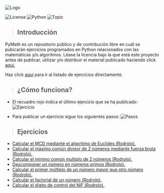 ![Logo](https://i.imgur.com/WkTZMVy.png)

![License](https://img.shields.io/badge/Licencia-CC%20BY--NC--ND%203.0%20ES-7cbb68) ![Python](https://img.shields.io/badge/Lenguaje-Python-2b5b84) ![Topic](https://img.shields.io/badge/Tema-Matem%C3%A1ticas-4cccbc)

> ## Introducción
PyMath es un repositorio público y de contribución libre en cuál se pubicarán ejercicios programados en Python relacionados con las matemáticas y/o algoritmos. Léase la licencia bajo la que está este proyecto antes de publicar, utilizar y/o distribuir el material publicado haciendo click [aquí.](https://github.com/Rodrolo/PyMath/blob/master/LICENSE.md)

Haz click [aquí](https://rodrolo.github.io/PyMath/#ejercicios) para ir al listado de ejercicios directamente.

> ## ¿Cómo funciona?
- El recuadro rojo indica el último ejercicio que se ha publicado:
![Ejercicio](https://i.imgur.com/KfFleVn.png)

- Para publicar un ejercicio sigue los siguientes pasos:
![Pasos](https://i.imgur.com/KdMNKa3.png)


> ## Ejercicios
+ [Calcular el MCD mediante el algortimo de Euclides (Rodrolo).](https://github.com/Rodrolo/PyMath/blob/master/Ejercicios/Calcular%20el%20MCD%20mediante%20el%20algortimo%20de%20Euclides%20(Rodrolo).py)
+ [Calcular el máximo común divisor de 2 números mediante fuerza bruta (Rodrolo).](https://github.com/Rodrolo/PyMath/blob/master/Ejercicios/Calcular%20el%20m%C3%A1ximo%20com%C3%BAn%20divisor%20de%202%20n%C3%BAmeros%20mediante%20fuerza%20bruta%20(Rodrolo).py)
+ [Calcular el mínimo común multiplo de 2 números (Rodrolo).](https://github.com/Rodrolo/PyMath/blob/master/Ejercicios/Calcular%20el%20m%C3%ADnimo%20com%C3%BAn%20multiplo%20de%202%20n%C3%BAmeros%20(Rodrolo).py)
+ [Descomponer un número en números primos (Rodrolo).](https://github.com/Rodrolo/PyMath/blob/master/Ejercicios/Descomponer%20un%20n%C3%BAmero%20en%20n%C3%BAmeros%20primos%20(Rodrolo).py)
+ [Calcular el primer múltiplo de un número mayor que otro número (Rodrolo).](https://github.com/Rodrolo/PyMath/blob/master/Ejercicios/Calcular%20el%20primer%20m%C3%BAltiplo%20de%20un%20n%C3%BAmero%20mayor%20que%20otro%20n%C3%BAmero%20(Rodrolo).py)
+ [Calcular el factorial de un número (Rodrolo).](https://github.com/Rodrolo/PyMath/blob/master/Ejercicios/Calcular%20el%20factorial%20de%20un%20n%C3%BAmero%20(Rodrolo).py)
+ [Calcular el dígito de control del NIF (Rodrolo).](https://github.com/Rodrolo/PyMath/blob/master/Ejercicios/Calcular%20el%20d%C3%ADgito%20de%20control%20del%20NIF%20(Rodrolo).py)
